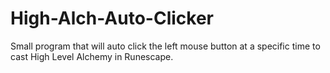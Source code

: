 # High-Alch-Auto-Clicker
Small program that will auto click the left mouse button at a specific time to cast High Level Alchemy in Runescape.
